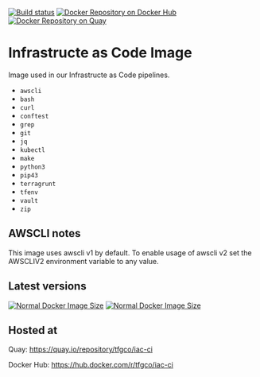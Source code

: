 [![Build status](https://github.com/topfreegames/iac-docker-image/workflows/Publish%20new%20Docker%20image/badge.svg
)](https://github.com/topfreegames/iac-docker-image/actions)
[![Docker Repository on Docker Hub](https://img.shields.io/badge/Docker%20Hub-ready-%23099cec)](https://hub.docker.com/r/tfgco/iac-ci)
[![Docker Repository on Quay](https://img.shields.io/badge/Quay.io-ready-%23BE0000)](https://quay.io/repository/tfgco/iac-ci)

# Infrastructe as Code Image

Image used in our Infrastructe as Code pipelines.

- `awscli`
- `bash`
- `curl`
- `conftest`
- `grep`
- `git`
- `jq`
- `kubectl`
- `make`
- `python3`
- `pip43`
- `terragrunt`
- `tfenv`
- `vault`
- `zip`

## AWSCLI notes

This image uses awscli v1 by default. To enable usage of awscli v2 set the AWSCLIV2 environment variable to any value.  

## Latest versions

[![Normal Docker Image Size](https://img.shields.io/docker/v/tfgco/iac-ci/latest?label=normal%20version&color=blue)](https://hub.docker.com/r/tfgco/iac-ci)
[![Normal Docker Image Size](https://img.shields.io/docker/image-size/tfgco/iac-ci/latest?label=normal%20image%20size&color=lightgray)](https://hub.docker.com/r/tfgco/iac-ci)
## Hosted at

Quay: https://quay.io/repository/tfgco/iac-ci

Docker Hub: https://hub.docker.com/r/tfgco/iac-ci

